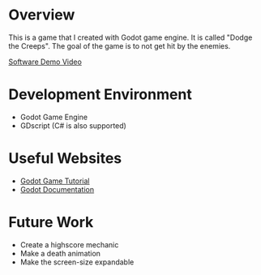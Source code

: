 # Overview

This is a game that I created with Godot game engine. It is called "Dodge the Creeps". The goal of the game is to not get hit by the enemies.

[Software Demo Video](http://youtube.link.goes.here)

# Development Environment

* Godot Game Engine
* GDscript (C# is also supported)

# Useful Websites

* [Godot Game Tutorial](https://docs.godotengine.org/en/stable/getting_started/first_2d_game/index.html)
* [Godot Documentation](https://docs.godotengine.org/en/stable/about/introduction.html#before-you-start)

# Future Work

* Create a highscore mechanic
* Make a death animation
* Make the screen-size expandable
